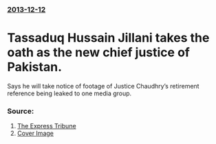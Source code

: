 ### [2013-12-12](/news/2013/12/12/index.md)

# Tassaduq Hussain Jillani takes the oath as the new chief justice of Pakistan. 

Says he will take notice of footage of Justice Chaudhry’s retirement reference being leaked to one media group.


### Source:

1. [The Express Tribune](http://tribune.com.pk/story/644480/justice-jillani-takes-oath-as-new-chief-justice/)
1. [Cover Image](https://c.tribune.com.pk/2013/12/644480-pre_oathtakinghcjptassaduqhussainpresidentmamnoonhussainchiefjusticeoathtassaduqhussainpakistandecphotopid-1386855825-486-640x480.jpg)

